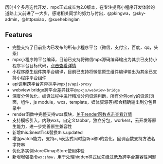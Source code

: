 历时4个多月迭代开发，mpx正式成长为2.0版本，在专注提高小程序开发体验的道路上又前进了一大步，感谢相关同学的努力与付出，@pkingwa，@sky-admin，@httpsxiao，@xuehebinglan

## Features

* 完整支持了目前业内已发布的所有小程序平台（微信，支付宝，百度，qq，头条）
* mpx小程序跨平台编译，目前已支持将微信mpx源码编译输出为其余已支持小程序平台目标代码，[点击查看详情]()
* 小程序原生组件跨平台编译，目前已支持将微信原生组件编译输出为其余已支持小程序平台组件
* api调用跨平台差异抹平`@mpxjs/api-proxy`
* webview bridge跨平台差异抹平`@mpxjs/webview-bridge`
* 深度分包优化，编译过程中进行精准分包资源判断，所有分包only的资源(页面，组件，js module，wxs，template，媒体资源等)都会精确输出到分包目录中
* render函数中完整支持wxs模块，[关于render函数点击查看详情](https://didi.github.io/mpx/understanding/understanding.html#%E6%95%B0%E6%8D%AE%E5%93%8D%E5%BA%94%E4%B8%8E%E6%80%A7%E8%83%BD%E4%BC%98%E5%8C%96)
* 支持模板引入，内联wxs，自定义tabbar，独立分包，workers，云开发等原生能力，进一步完善原生兼容性
* 新增this.$nextTick替换this.updated
* 增强watch能力，支持`a,b`表达式同时监听a和b的变化，回调函数支持方法名字符串
* 优化多实例store中mapStore使用体验
* 新增增强指令`wx:show`，用于处理hidden样式优先级过低及跨平台兼容性问题
